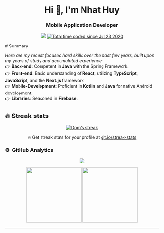 <h1 align="center">Hi 👋, I'm Nhat Huy</h1>

<h3 align="center">Mobile Application Developer</h3>
<p align="center">
  <img src="https://komarev.com/ghpvc/?username=TravisHuy&color=blueviolet&style=flat">
  <a href="https://wakatime.com/@59b42694-26d5-4035-8d80-267d68314570"><img src="https://wakatime.com/badge/user/59b42694-26d5-4035-8d80-267d68314570.svg" alt="Total time coded since Jul 23 2020" /></a>
</p>
# Summary

*Here are my recent focused hard skills over the past few years, built upon my years of study and accumulated experience:*</br>
  👉 **Back-end**: Competent in **Java** with the Spring Framework.</br>
  👉 **Front-end**: Basic understanding of **React**, utilizing **TypeScript**, **JavaScrip**t, and the **Next.js** framework</br>
  👉 **Mobile-Development**: Proficient in **Kotlin** and **Java** for native Android development.</br>
  👉 **Libraries**: Seasoned in **Firebase**.</br>

## 🔥 Streak stats

<!-- GitHub Readme Streak Stats - https://github.com/DenverCoder1/github-readme-streak-stats -->
<p align="center">
  <a href="https://github.com/TravisHuy/github-readme-streak-stats">
    <img title="🔥 Get streak stats for your profile at git.io/streak-stats" alt="Dom's streak" src="https://github-readme-streak-stats.herokuapp.com/?user=TravisHuy&theme=monokai-metallian&hide_border=true"/>
  </a>
  <p align="center">🔥 Get streak stats for your profile at <a href="https://git.io/streak-stats">git.io/streak-stats</a></p>
</p>

### ⚙️ &nbsp;GitHub Analytics

[//]: # (https://github.com/ashutosh00710/github-readme-activity-graph)

[//]: # ([![Huy's github activity graph]&#40;https://github-readme-activity-graph.vercel.app/graph?username=TravisHuy&theme=dracula&#41;]&#40;https://github.com/TravisHuy/github-readme-activity-graph&#41;)

<p align="center">
    <a href="https://github.com/TravisHuy">
    <img src="https://github-readme-activity-graph.vercel.app/graph?username=TravisHuy&theme=dracula" />
    </a>
</p>

<p align="center">
  <a href="https://github.com/nTravisHuy">
    <img height="180em" src="https://github-readme-stats-eight-theta.vercel.app/api?username=TravisHuy&show_icons=true&theme=algolia&include_all_commits=true&count_private=true"/>
    <img height="180em" src="https://github-readme-stats-eight-theta.vercel.app/api/top-langs/?username=TravisHuy&layout=compact&langs_count=8&theme=algolia"/>
  </a>
</p>



---

